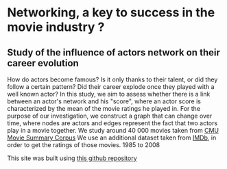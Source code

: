 # Networking, a key to success in the movie industry ?

## Study of the influence of actors network on their career evolution

How do actors become famous? Is it only thanks to their talent, or did they follow a certain pattern? Did their career explode once they played with a well known actor? In this study, we aim to assess whether there is a link between an actor's network and his "score", where an actor score is characterized by the mean of the movie ratings he played in. For the purpose of our investigation, we construct a graph that can change over time, where nodes are actors and edges represent the fact that two actors play in a movie together. We study around 40 000 movies taken from [CMU Movie Summary Corpus](http://www.cs.cmu.edu/~ark/personas/) We use an additional dataset taken from [IMDb](https://datasets.imdbws.com/), in order to get the ratings of those movies. 1985 to 2008

This site was built using [this github repository](https://github.com/epfl-ada/ada-2022-project-datajugglers/tree/master)
